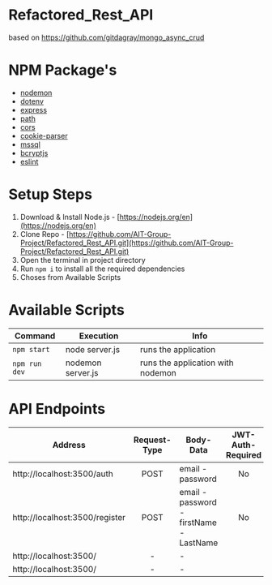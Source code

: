 # Refactored_Rest_API
based on https://github.com/gitdagray/mongo_async_crud

# NPM Package's
- [nodemon](https://www.npmjs.com/package/nodemon)
- [dotenv](https://www.npmjs.com/package/dotenv)
- [express](https://www.npmjs.com/package/express)
- [path](https://www.npmjs.com/package/path)
- [cors](https://www.npmjs.com/package/cors)
- [cookie-parser](https://www.npmjs.com/package/cookie-parser)
- [mssql](https://www.npmjs.com/package/mssql)
- [bcryptjs](https://www.npmjs.com/package/bcryptjs)
- [eslint](https://www.npmjs.com/package/eslint)

# Setup Steps
1) Download & Install Node.js - [https://nodejs.org/en](https://nodejs.org/en)
2) Clone Repo - [https://github.com/AIT-Group-Project/Refactored_Rest_API.git](https://github.com/AIT-Group-Project/Refactored_Rest_API.git)
3) Open the terminal in project directory
4) Run `npm i` to install all the required dependencies
5) Choses from Available Scripts

# Available Scripts
|Command|Execution|Info|
|-------|---------|----|
|`npm start`|node server.js|runs the application|
|`npm run dev`|nodemon server.js|runs the application with nodemon|

# API Endpoints

|Address|Request-Type|Body-Data|JWT-Auth-Required|
|-------|:----------:|---------|:---------------:|
|http://localhost:3500/auth|POST|email - password|No|
|http://localhost:3500/register|POST|email - password - firstName - LastName|No|
|http://localhost:3500/|-|-|
|http://localhost:3500/|-|-|


